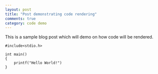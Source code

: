 ```yaml
---
layout: post
title: "Post demonstrating code rendering"
comments: true
category: code demo
---
```


This is a sample blog post which will demo on how code will be rendered.

    #include<stdio.h>

    int main()
    {
        printf("Hello World!")
    }
